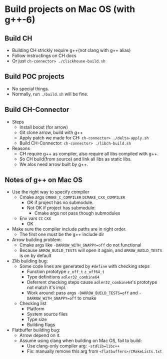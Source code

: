 # Build projects on Mac OS (with g++-6)

## Build CH
* Building CH strickly require g++(not clang with g++ alias)
* Follow instructings on CH docs
* Or just `ch-connector> ./clickhouse-build.sh`

## Build POC projects
* No special things.
* Normally, run `./build.sh` will be fine.

## Build CH-Connector
* Steps
    * Install boost (for arrow)
    * Git clone arrow, build with g++
    * Apply patch we made for CH: `ch-connector> ./delta-apply.sh`
    * Build CH-Connector: `ch-connector> ./libch-build.sh`
* Reasons
    * CH require g++ as compiler, also require all libs compiled with g++.
    * So CH build(from source) and link all libs as static libs.
    * We alos need arrow built by g++.

## Notes of g++ on Mac OS
* Use the right way to specify compiler
    * Cmake args `CMAKE_C_COMPILER` `DCMAKE_CXX_COMPILER`
        * OK if project has no submodule.
        * Not OK if project has submodule:
            * Cmake args not pass though submodules
    * Env vars `CC` `CXX`
        * OK
* Make sure the compiler include paths are in right order.
    * The first one must be the g++ include dir
* Arrow building problem:
    * Cmake args like `-DARROW_WITH_SNAPPY=off` do not functional
    * Because `ARROW_BUILD_TESTS` will open it again, and `ARROW_BUILD_TESTS` is on by default
* Zlib building bug:
    * Some code lines are generated by `#define` with checking steps
        * Function prototype `z_off_t` `z_off64_t`
        * Type definitions `adler32_combine64`
        * Deferrent checking steps cause `adler32_combine64`'s prototype not match it's impl.
        * Work around: pass args `-DARROW_BUILD_TESTS=off` and `-DARROW_WITH_SNAPPY=off` to cmake
    * Checking list
        * Platform
        * System source files
        * Type size
        * Building flags
* Flatbuffer building bug:
    * Arrow depend on it.
    * Assume using clang when building on Mac OS, fail to build:
        * Use clang-only compiler arg: `-stdlib=libc++`
        * Fix: manually remove this arg from `<flatbuffers>/CMakeLists.txt`
